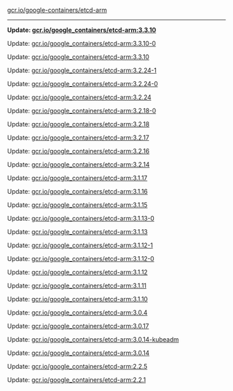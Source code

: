 [gcr.io/google-containers/etcd-arm](https://hub.docker.com/r/cruse/etcd-arm/tags/) 

----
**Update: [gcr.io/google_containers/etcd-arm:3.3.10](https://hub.docker.com/r/cruse/etcd-arm/tags/)**

Update: [gcr.io/google_containers/etcd-arm:3.3.10-0](https://hub.docker.com/r/cruse/etcd-arm/tags/)

Update: [gcr.io/google_containers/etcd-arm:3.3.10](https://hub.docker.com/r/cruse/etcd-arm/tags/)

Update: [gcr.io/google_containers/etcd-arm:3.2.24-1](https://hub.docker.com/r/cruse/etcd-arm/tags/)

Update: [gcr.io/google_containers/etcd-arm:3.2.24-0](https://hub.docker.com/r/cruse/etcd-arm/tags/)

Update: [gcr.io/google_containers/etcd-arm:3.2.24](https://hub.docker.com/r/cruse/etcd-arm/tags/)

Update: [gcr.io/google_containers/etcd-arm:3.2.18-0](https://hub.docker.com/r/cruse/etcd-arm/tags/)

Update: [gcr.io/google_containers/etcd-arm:3.2.18](https://hub.docker.com/r/cruse/etcd-arm/tags/)

Update: [gcr.io/google_containers/etcd-arm:3.2.17](https://hub.docker.com/r/cruse/etcd-arm/tags/)

Update: [gcr.io/google_containers/etcd-arm:3.2.16](https://hub.docker.com/r/cruse/etcd-arm/tags/)

Update: [gcr.io/google_containers/etcd-arm:3.2.14](https://hub.docker.com/r/cruse/etcd-arm/tags/)

Update: [gcr.io/google_containers/etcd-arm:3.1.17](https://hub.docker.com/r/cruse/etcd-arm/tags/)

Update: [gcr.io/google_containers/etcd-arm:3.1.16](https://hub.docker.com/r/cruse/etcd-arm/tags/)

Update: [gcr.io/google_containers/etcd-arm:3.1.15](https://hub.docker.com/r/cruse/etcd-arm/tags/)

Update: [gcr.io/google_containers/etcd-arm:3.1.13-0](https://hub.docker.com/r/cruse/etcd-arm/tags/)

Update: [gcr.io/google_containers/etcd-arm:3.1.13](https://hub.docker.com/r/cruse/etcd-arm/tags/)

Update: [gcr.io/google_containers/etcd-arm:3.1.12-1](https://hub.docker.com/r/cruse/etcd-arm/tags/)

Update: [gcr.io/google_containers/etcd-arm:3.1.12-0](https://hub.docker.com/r/cruse/etcd-arm/tags/)

Update: [gcr.io/google_containers/etcd-arm:3.1.12](https://hub.docker.com/r/cruse/etcd-arm/tags/)

Update: [gcr.io/google_containers/etcd-arm:3.1.11](https://hub.docker.com/r/cruse/etcd-arm/tags/)

Update: [gcr.io/google_containers/etcd-arm:3.1.10](https://hub.docker.com/r/cruse/etcd-arm/tags/)

Update: [gcr.io/google_containers/etcd-arm:3.0.4](https://hub.docker.com/r/cruse/etcd-arm/tags/)

Update: [gcr.io/google_containers/etcd-arm:3.0.17](https://hub.docker.com/r/cruse/etcd-arm/tags/)

Update: [gcr.io/google_containers/etcd-arm:3.0.14-kubeadm](https://hub.docker.com/r/cruse/etcd-arm/tags/)

Update: [gcr.io/google_containers/etcd-arm:3.0.14](https://hub.docker.com/r/cruse/etcd-arm/tags/)

Update: [gcr.io/google_containers/etcd-arm:2.2.5](https://hub.docker.com/r/cruse/etcd-arm/tags/)

Update: [gcr.io/google_containers/etcd-arm:2.2.1](https://hub.docker.com/r/cruse/etcd-arm/tags/)

